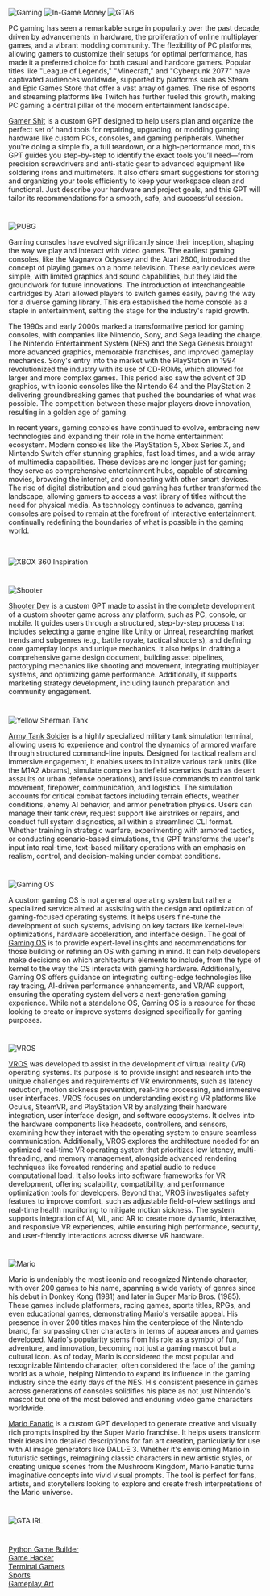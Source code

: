 ![Gaming](https://github.com/user-attachments/assets/268096d5-c6f9-4bc2-a273-fd17b1e87bc6)
![In-Game Money](https://github.com/user-attachments/assets/46711e74-473d-44a8-8010-6e29c6829a9d)
![GTA6](https://github.com/user-attachments/assets/f278c2e6-dfa1-4797-926b-185727004f0d)

PC gaming has seen a remarkable surge in popularity over the past decade, driven by advancements in hardware, the proliferation of online multiplayer games, and a vibrant modding community. The flexibility of PC platforms, allowing gamers to customize their setups for optimal performance, has made it a preferred choice for both casual and hardcore gamers. Popular titles like "League of Legends," "Minecraft," and "Cyberpunk 2077" have captivated audiences worldwide, supported by platforms such as Steam and Epic Games Store that offer a vast array of games. The rise of esports and streaming platforms like Twitch has further fueled this growth, making PC gaming a central pillar of the modern entertainment landscape.

[Gamer Shit](https://chatgpt.com/g/g-685342c6d2a48191b4179c8ff38644c5-gamer-shit) is a custom GPT designed to help users plan and organize the perfect set of hand tools for repairing, upgrading, or modding gaming hardware like custom PCs, consoles, and gaming peripherals. Whether you're doing a simple fix, a full teardown, or a high-performance mod, this GPT guides you step-by-step to identify the exact tools you’ll need—from precision screwdrivers and anti-static gear to advanced equipment like soldering irons and multimeters. It also offers smart suggestions for storing and organizing your tools efficiently to keep your workspace clean and functional. Just describe your hardware and project goals, and this GPT will tailor its recommendations for a smooth, safe, and successful session.

#

![PUBG](https://github.com/user-attachments/assets/4573b6fc-d1c3-4a72-8475-d21d83e82ce6)

Gaming consoles have evolved significantly since their inception, shaping the way we play and interact with video games. The earliest gaming consoles, like the Magnavox Odyssey and the Atari 2600, introduced the concept of playing games on a home television. These early devices were simple, with limited graphics and sound capabilities, but they laid the groundwork for future innovations. The introduction of interchangeable cartridges by Atari allowed players to switch games easily, paving the way for a diverse gaming library. This era established the home console as a staple in entertainment, setting the stage for the industry's rapid growth.

The 1990s and early 2000s marked a transformative period for gaming consoles, with companies like Nintendo, Sony, and Sega leading the charge. The Nintendo Entertainment System (NES) and the Sega Genesis brought more advanced graphics, memorable franchises, and improved gameplay mechanics. Sony's entry into the market with the PlayStation in 1994 revolutionized the industry with its use of CD-ROMs, which allowed for larger and more complex games. This period also saw the advent of 3D graphics, with iconic consoles like the Nintendo 64 and the PlayStation 2 delivering groundbreaking games that pushed the boundaries of what was possible. The competition between these major players drove innovation, resulting in a golden age of gaming.

In recent years, gaming consoles have continued to evolve, embracing new technologies and expanding their role in the home entertainment ecosystem. Modern consoles like the PlayStation 5, Xbox Series X, and Nintendo Switch offer stunning graphics, fast load times, and a wide array of multimedia capabilities. These devices are no longer just for gaming; they serve as comprehensive entertainment hubs, capable of streaming movies, browsing the internet, and connecting with other smart devices. The rise of digital distribution and cloud gaming has further transformed the landscape, allowing gamers to access a vast library of titles without the need for physical media. As technology continues to advance, gaming consoles are poised to remain at the forefront of interactive entertainment, continually redefining the boundaries of what is possible in the gaming world.

<br>

![XBOX 360 Inspiration](https://github.com/user-attachments/assets/166bc3df-edb9-42b8-830c-260f13d59b5b)

#

![Shooter](https://github.com/user-attachments/assets/acb38e32-5e10-46af-a8a6-49ea9b0af1a6)

[Shooter Dev](https://chatgpt.com/g/g-6867b1c00eec8191b66abb452c8654e5-shooter-dev) is a custom GPT made to assist in the complete development of a custom shooter game across any platform, such as PC, console, or mobile. It guides users through a structured, step-by-step process that includes selecting a game engine like Unity or Unreal, researching market trends and subgenres (e.g., battle royale, tactical shooters), and defining core gameplay loops and unique mechanics. It also helps in drafting a comprehensive game design document, building asset pipelines, prototyping mechanics like shooting and movement, integrating multiplayer systems, and optimizing game performance. Additionally, it supports marketing strategy development, including launch preparation and community engagement. 

#

![Yellow Sherman Tank](https://github.com/user-attachments/assets/9fef010b-e6bf-4ab2-8a65-a737d5bafa64)

[Army Tank Soldier](https://chatgpt.com/g/g-682e2155b670819184844fcfc3a6c47f-army-tank-soldier) is a highly specialized military tank simulation terminal, allowing users to experience and control the dynamics of armored warfare through structured command-line inputs. Designed for tactical realism and immersive engagement, it enables users to initialize various tank units (like the M1A2 Abrams), simulate complex battlefield scenarios (such as desert assaults or urban defense operations), and issue commands to control tank movement, firepower, communication, and logistics. The simulation accounts for critical combat factors including terrain effects, weather conditions, enemy AI behavior, and armor penetration physics. Users can manage their tank crew, request support like airstrikes or repairs, and conduct full system diagnostics, all within a streamlined CLI format. Whether training in strategic warfare, experimenting with armored tactics, or conducting scenario-based simulations, this GPT transforms the user's input into real-time, text-based military operations with an emphasis on realism, control, and decision-making under combat conditions.

#

![Gaming OS](https://github.com/user-attachments/assets/da7e9ecd-b1e2-46ad-a4d3-b1fbd76ce07f)

A custom gaming OS is not a general operating system but rather a specialized service aimed at assisting with the design and optimization of gaming-focused operating systems. It helps users fine-tune the development of such systems, advising on key factors like kernel-level optimizations, hardware acceleration, and interface design. The goal of [Gaming OS](https://chatgpt.com/g/g-6828789c828081919a41ef9e55d0a995-gaming-os) is to provide expert-level insights and recommendations for those building or refining an OS with gaming in mind. It can help developers make decisions on which architectural elements to include, from the type of kernel to the way the OS interacts with gaming hardware. Additionally, Gaming OS offers guidance on integrating cutting-edge technologies like ray tracing, AI-driven performance enhancements, and VR/AR support, ensuring the operating system delivers a next-generation gaming experience. While not a standalone OS, Gaming OS is a resource for those looking to create or improve systems designed specifically for gaming purposes.
#

![VROS](https://github.com/user-attachments/assets/1f8d5b9f-ab6d-4b77-aa83-7d29f5d1eb6d)

[VROS](https://chatgpt.com/g/g-682acbc041448191bffba778a9f2ba64-vros) was developed to assist in the development of virtual reality (VR) operating systems. Its purpose is to provide insight and research into the unique challenges and requirements of VR environments, such as latency reduction, motion sickness prevention, real-time processing, and immersive user interfaces. VROS focuses on understanding existing VR platforms like Oculus, SteamVR, and PlayStation VR by analyzing their hardware integration, user interface design, and software ecosystems. It delves into the hardware components like headsets, controllers, and sensors, examining how they interact with the operating system to ensure seamless communication. Additionally, VROS explores the architecture needed for an optimized real-time VR operating system that prioritizes low latency, multi-threading, and memory management, alongside advanced rendering techniques like foveated rendering and spatial audio to reduce computational load. It also looks into software frameworks for VR development, offering scalability, compatibility, and performance optimization tools for developers. Beyond that, VROS investigates safety features to improve comfort, such as adjustable field-of-view settings and real-time health monitoring to mitigate motion sickness. The system supports integration of AI, ML, and AR to create more dynamic, interactive, and responsive VR experiences, while ensuring high performance, security, and user-friendly interactions across diverse VR hardware.

#

![Mario](https://github.com/user-attachments/assets/6921ec9b-ca0c-498e-a113-6dd928134ae9)

Mario is undeniably the most iconic and recognized Nintendo character, with over 200 games to his name, spanning a wide variety of genres since his debut in Donkey Kong (1981) and later in Super Mario Bros. (1985). These games include platformers, racing games, sports titles, RPGs, and even educational games, demonstrating Mario's versatile appeal. His presence in over 200 titles makes him the centerpiece of the Nintendo brand, far surpassing other characters in terms of appearances and games developed. Mario's popularity stems from his role as a symbol of fun, adventure, and innovation, becoming not just a gaming mascot but a cultural icon. As of today, Mario is considered the most popular and recognizable Nintendo character, often considered the face of the gaming world as a whole, helping Nintendo to expand its influence in the gaming industry since the early days of the NES. His consistent presence in games across generations of consoles solidifies his place as not just Nintendo's mascot but one of the most beloved and enduring video game characters worldwide.

[Mario Fanatic](https://chatgpt.com/g/g-680864f561b48191a068b54ef8aa81cf-mario-fanatic) is a custom GPT developed to generate creative and visually rich prompts inspired by the Super Mario franchise. It helps users transform their ideas into detailed descriptions for fan art creation, particularly for use with AI image generators like DALL·E 3. Whether it's envisioning Mario in futuristic settings, reimagining classic characters in new artistic styles, or creating unique scenes from the Mushroom Kingdom, Mario Fanatic turns imaginative concepts into vivid visual prompts. The tool is perfect for fans, artists, and storytellers looking to explore and create fresh interpretations of the Mario universe.

#
![GTA IRL](https://github.com/user-attachments/assets/048fbdd6-f26d-409b-9f8a-e82c55e302ad)
#

[Python Game Builder](https://chatgpt.com/g/g-4hbrahdr4-python-game-builder)
<br>
[Game Hacker](https://chatgpt.com/g/g-67558cfe8db88191940babcbda59243e-game-hacker)
<br>
[Terminal Gamers](https://chatgpt.com/g/g-682b402f529081918d5212e1f789d2f3-terminal-gamers)
<br>
[Sports](https://github.com/sourceduty/Sports)
<br>
[Gameplay Art](https://chatgpt.com/g/g-68712f0d4b788191abe739a8fae8afb6-gameplay-art)
